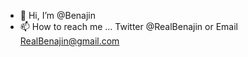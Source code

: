 - 👋 Hi, I’m @Benajin
- 📫 How to reach me ... Twitter @RealBenajin or Email RealBenajin@gmail.com

<!---
Benajin/Benajin is a ✨ special ✨ repository because its `README.md` (this file) appears on your GitHub profile.
You can click the Preview link to take a look at your changes.
--->
